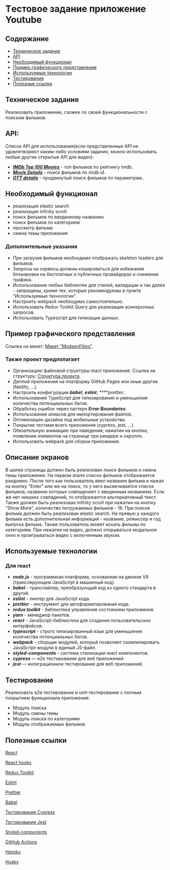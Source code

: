 # Tестовое задание приложение Youtube

## Содержание

- [Техническое задание](#Техническое-задание)
- [API](#API)
- [Необходимый функционал](#Необходимый-функционал)
- [Пример графического представления](#Пример-графического-представления)
- [Используемые технологии](#Используемые-технологии)
- [Тестирование](#Тестирование)
- [Полезные ссылки](#Полезные-ссылки)

## Техническое задание

Реализовать приложение, схожее по своей функциональности с поиском фильмов.

## API:

Список API для использования(если представленные API не удовлетворяют каким-либо условиям задания, можно использовать любые
другие открытые API для видео):
- ***[IMDb Top 100 Movies](https://rapidapi.com/rapihub-rapihub-default/api/imdb-top-100-movies/)*** - топ фильмов по рейтингу imdb.
- ***[Movie Details](https://rapidapi.com/goodmoviesaps/api/movie-details1/)*** - поиск фильмов по imdb id.
- ***[OTT details](https://rapidapi.com/gox-ai-gox-ai-default/api/ott-details/)*** - продвинутый поиск фильмов по параметрам..


## Необходимый функционал

- реализация elastic search
- реализация infinity scroll
- поиск фильмов по введенному названию
- поиск фильмов по категориям   
- просмотр фильма
- смена темы приложения

### Дополнительные указания

- При загрузке фильмов необходимо отображать skeleton loaders для фильмов.
- Запросы на сервисы должны кэшироваться для избежания блокировки на бесплатных и публичных провайдерах и снижения трафика.
- Использование любых библиотек для стилей, валидации и так далее - запрещены, кроме тех, которые рекомендуемы в пункте “Используемые технологии”.
- Настроить webpack необходимо самостоятельно.
- Использовать Redux Toolkit Query для реализации асинхронных запросов.
- Использовать Typescript для типизации данных.

## Пример графического представления

Ссылка на макет: [Макет "ModsenFilms"](<https://www.figma.com/file/krzI1oCGjlE4JmGtNj5vJ9/ModsenFilms?node-id=0-1&t=ZFuzpWvjPwYGghYB-0>). 


### Также проект предполагает

- Организацию файловой структуры react приложения. Ссылка на структуру: [Cтруктура проекта](https://github.com/mkrivel/structure).
- Деплой приложения на платформу GitHub Pages или иные другие (Netlify, ...).
- Настроить конфигурации ***babel***, ***eslint***, *****prettier*.
- Использование TypeScript для типизирования и уменьшения количества потенциальных багов.
- Обработку ошибок через паттерн ***Error Boundaries***.
- Использование алиасов для импортирования файлов.
- Оптимизацию дизайна под мобильные устройства.
- Покрытие тестами всего приложения (cypress, jest, ...).
- Обязательную анимацию при наведения, нажатии на кнопки, появлении элементов на странице при рендере и скролле.
- Использовать webpack для сборки приложения.

## Описание экранов

В шапке страницы должен быть реализован поиск фильмов и смена темы приложения.
На первом этапе список фильмов отображается рандомно. После того как пользователь ввел название фильма и нажал на кнопку "Enter" или же на поиск, то у него
высвечивается список фильмов,  название которых совпадениет с введенным названием. Если же нет никаких совпадений, то отображается альтернативный текст. 
Также должен быть реализован infinity scroll при нажатии на кнопку "Show More", количество погружаемых фильмов - 16.
При поиске фильма должен быть реализован elastic search. 
На превью у каждого фильма есть дополнительная информация - название, режиссер и год выпуска фильма. 
Также пользователь может искать фильмы по категориям.
При нажатии на видео, должно открываться модальное окно и проигрываться видео с включенным звуком.


## Используемые технологии

### Для react

- ***node.js*** - программная платформа, основанная на движке V8 (транслирующем JavaScript в машинный код).
- ***babel*** - транспайлер, преобразующий код из одного стандарта в другой.
- ***eslint*** - линтер для JavaScript кода.
- ***prettier*** - инструмент для автоформатирования кода.
- ***redux toolkit*** - библиотека управления состоянием приложения.
- ***yarn*** - менеджер пакетов.
- ***react*** - JavaScript-библиотека для создания пользовательских интерфейсов.
- ***typescript*** - строго типизированный язык для уменьшения количества потенциальных багов.
- ***webpack*** -  сборщик модулей, который позволяет скомпилировать JavaScript-модули в единый JS-файл.
- ***styled-components*** - система стилизации react компонентов.
- ***cypress*** — e2e тестирование для веб приложений.
- ***jest*** — интеграционное тестирование для веб приложений.

## Тестирование

Реализовать e2e тестирование и unit-тестирование c полным покрытием функционала приложения:
- Модуль поиска
- Модуль смены темы
- Модуль поиска по категориям
- Модуль отображаемых фильмов


## Полезные ссылки

[React](https://reactjs.org/docs/getting-started.html)

[React hooks](https://reactjs.org/docs/hooks-intro.html)

[Redux Toolkit](https://redux-toolkit.js.org/introduction/getting-started)

[Eslint](https://eslint.org/docs/user-guide/configuring)

[Prettier](https://prettier.io/docs/en/install.html)

[Babel](https://babeljs.io/docs/en/configuration)

[Тестирование Cypress](https://docs.cypress.io/guides/overview/why-cypress.html#In-a-nutshell)

[Тестирование Jest](https://jestjs.io/ru/docs/getting-started)

[Styled-components](https://www.styled-components.com/docs)

[GitHub Actions](https://github.com/features/actions)

[Heroku](https://devcenter.heroku.com/articles/heroku-cli)

[Husky](https://dev.to/ivadyhabimana/setup-eslint-prettier-and-husky-in-a-node-project-a-step-by-step-guide-946)



